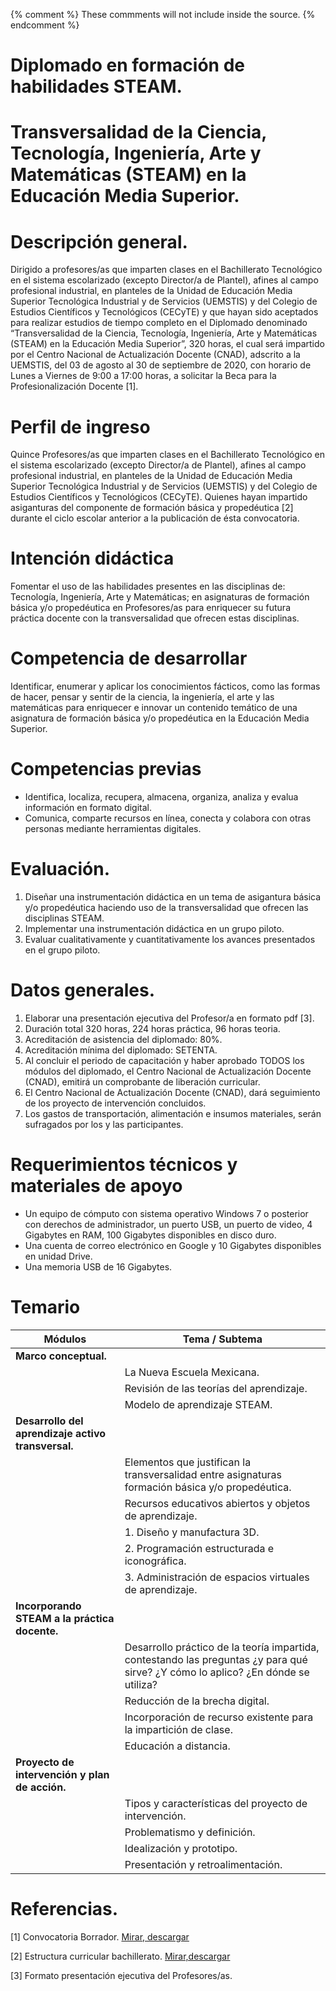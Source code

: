 {% comment %} 
    These commments will not include inside the source.
{% endcomment %}



# Diplomado en formación de habilidades STEAM. 
# Transversalidad de la Ciencia, Tecnología, Ingeniería, Arte y Matemáticas (STEAM) en la Educación Media Superior.

# Descripción general.
Dirigido a profesores/as que imparten clases en el Bachillerato Tecnológico en el sistema
escolarizado (excepto Director/a de Plantel), afines al campo profesional industrial, en
planteles de la Unidad de Educación Media Superior Tecnológica Industrial y de
Servicios (UEMSTIS) y del Colegio de Estudios Científicos y Tecnológicos (CECyTE) y que
hayan sido aceptados para realizar estudios de tiempo completo en el Diplomado
denominado “Transversalidad de la Ciencia, Tecnología, Ingeniería, Arte y Matemáticas
(STEAM) en la Educación Media Superior”, 320 horas, el cual será impartido por el Centro Nacional
de Actualización Docente (CNAD), adscrito a la UEMSTIS, del 03 de agosto al 30 de
septiembre de 2020, con horario de Lunes a Viernes de 9:00 a 17:00 horas, 
a solicitar la Beca para la Profesionalización Docente [1].

# Perfil de ingreso
Quince Profesores/as que imparten clases en el Bachillerato Tecnológico en el sistema
escolarizado (excepto Director/a de Plantel), afines al campo profesional industrial, en
planteles de la Unidad de Educación Media Superior Tecnológica Industrial y de
Servicios (UEMSTIS) y del Colegio de Estudios Científicos y Tecnológicos (CECyTE). 
Quienes hayan impartido asiganturas del componente de formación básica y propedéutica [2] 
durante el ciclo escolar anterior a la publicación de ésta convocatoria.

# Intención didáctica

Fomentar el uso de las habilidades presentes en las disciplinas de: Tecnología, Ingeniería, 
Arte y Matemáticas; en asignaturas de formación básica y/o propedéutica en Profesores/as 
para enriquecer su futura práctica docente con la transversalidad que ofrecen estas disciplinas.  

# Competencia de desarrollar 

Identificar, enumerar y aplicar los conocimientos fácticos, como las formas de hacer, pensar y sentir de 
la ciencia, la ingeniería, el arte y las matemáticas para enriquecer e innovar un contenido temático 
de una asignatura de formación básica y/o propedéutica en la Educación Media Superior. 

# Competencias previas

- Identifica, localiza, recupera, almacena, organiza, analiza y evalua información en formato digital.
- Comunica, comparte recursos en línea, conecta y colabora con otras personas mediante herramientas digitales.

# Evaluación.

 1. Diseñar una instrumentación didáctica en un tema de asigantura básica y/o propedéutica haciendo uso de la transversalidad que ofrecen las disciplinas STEAM.
 2. Implementar una instrumentación didáctica en un grupo piloto.
 3. Evaluar cualitativamente y cuantitativamente los avances presentados en el grupo piloto.
 
# Datos generales.  
1. Elaborar una presentación ejecutiva del Profesor/a en formato pdf [3].
2. Duración total 320 horas, 224 horas práctica, 96 horas teoria.
3. Acreditación de asistencia del diplomado: 80%.
4. Acreditación mínima del diplomado: SETENTA.
5. Al concluir el periodo de capacitación y haber aprobado TODOS los módulos del diplomado,
  el Centro Nacional de Actualización Docente (CNAD), emitirá un comprobante de liberación curricular.
6. El Centro Nacional de Actualización Docente (CNAD), dará seguimiento de los proyecto de intervención
concluidos.
7. Los gastos de transportación, alimentación e insumos materiales, serán sufragados por los y las participantes.

# Requerimientos técnicos y materiales de apoyo
- Un equipo de cómputo con sistema operativo Windows 7  o posterior con derechos de administrador, un puerto USB, un puerto de video, 4 Gigabytes en RAM, 100 Gigabytes
disponibles en disco duro.
- Una cuenta de correo electrónico en Google y 10 Gigabytes disponibles en unidad Drive.
- Una memoria USB de 16 Gigabytes.

# Temario

| Módulos               | Tema / Subtema             |
| --------------------- | ---------------------------|
| **Marco conceptual.** | 						     |
| 			            | La Nueva Escuela Mexicana. |
|              		  	| Revisión de las teorías del aprendizaje.|
|                       | Modelo de aprendizaje STEAM.| 
| **Desarrollo del aprendizaje activo transversal.**|   |
|                       | Elementos que justifican la transversalidad entre asignaturas formación  básica y/o propedéutica.|  
|                       | Recursos educativos abiertos y objetos de aprendizaje. |
|                       |  1. Diseño y manufactura 3D. |
|                       |  2. Programación estructurada e iconográfica.|
|                       |  3. Administración de espacios virtuales de aprendizaje.|
| **Incorporando STEAM a la práctica docente.**|   |
|                       | Desarrollo práctico de la teoría impartida, contestando las preguntas ¿y para qué sirve? ¿Y cómo lo aplico? ¿En dónde se utiliza?|  
|                       | Reducción de la brecha digital.                           |
|                       | Incorporación de recurso existente para la impartición de clase. |
|                       | Educación a distancia. |
| **Proyecto de intervención y plan de acción.**|   |
|                       | Tipos y características del proyecto de intervención. |
|                       | Problematismo y definición. |
|                       | Idealización y prototipo.   |
|                       | Presentación y retroalimentación. |


# Referencias.

[1] Convocatoria Borrador.
[Mirar, descargar](https://github.com/miRepositorioGit/TransversalidadSTEAM/blob/master/Pdf/ConvocatoriaTransversalidadCienciaTecnologiaIngenieriaArteMatematicas2020.pdf)

[2] Estructura curricular bachillerato.
[Mirar,descargar](https://github.com/miRepositorioGit/TransversalidadSTEAM/blob/master/miscelanos/estructuraCurricularBachilleratoTecnologicoUemstis.png)

[3] Formato presentación ejecutiva del Profesores/as.



